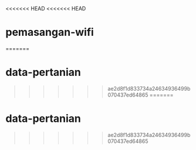 <<<<<<< HEAD
<<<<<<< HEAD
# pemasangan-wifi
=======
# data-pertanian
>>>>>>> ae2d8f1d833734a24634936499b070437ed64865
=======
# data-pertanian
>>>>>>> ae2d8f1d833734a24634936499b070437ed64865
